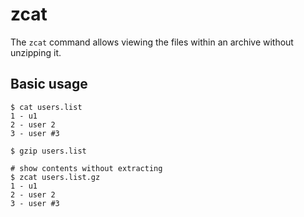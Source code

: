 # zcat

The `zcat` command allows viewing the files within an archive without unzipping it.

## Basic usage

```
$ cat users.list
1 - u1
2 - user 2
3 - user #3

$ gzip users.list

# show contents without extracting
$ zcat users.list.gz
1 - u1
2 - user 2
3 - user #3
```
